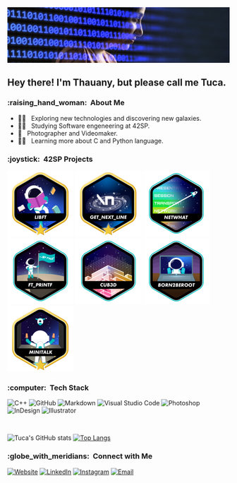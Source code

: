 
<img src="https://github.com/Tucapulcinelli/pics/blob/main/code.jpg">

<h2> Hey there! I'm Thauany, but please call me Tuca.</h2>

<h3> :raising_hand_woman: &nbsp;About Me </h3>

- :woman_technologist: &nbsp; Exploring new technologies and discovering new galaxies.
- :woman_astronaut: &nbsp; Studying Software engeneering at 42SP.
- :camera_flash: &nbsp; Photographer and Videomaker.
- :woman_student: &nbsp; Learning more about C and Python language.

<h3> :joystick: &nbsp;42SP Projects</h3>

<img src="https://github.com/Tucapulcinelli/pics/blob/main/libftm.png"> <img src="https://github.com/Tucapulcinelli/pics/blob/main/get_next_linem.png"> <img src="https://github.com/Tucapulcinelli/pics/blob/main/netwhate.png"> <img src="https://github.com/Tucapulcinelli/pics/blob/main/ft_printfe.png"> <img src="https://github.com/Tucapulcinelli/pics/blob/main/cub3de.png"> <img src="https://github.com/Tucapulcinelli/pics/blob/main/born2beroote.png"><img src="https://github.com/Tucapulcinelli/pics/blob/main/minitalkm.png">

<h3> :computer: &nbsp;Tech Stack</h3>

  ![C++](https://img.shields.io/badge/-C-333333?style=flat&logo=C%2B%2B&logoColor=00599C)
  ![GitHub](https://img.shields.io/badge/-GitHub-333333?style=flat&logo=github)
  ![Markdown](https://img.shields.io/badge/-Markdown-333333?style=flat&logo=markdown)
  ![Visual Studio Code](https://img.shields.io/badge/-Visual%20Studio%20Code-333333?style=flat&logo=visual-studio-code&logoColor=007ACC)
  ![Photoshop](https://img.shields.io/badge/-Photoshop-333333?style=flat&logo=adobe-photoshop)
  ![InDesign](https://img.shields.io/badge/-InDesign-333333?style=flat&logo=adobe-indesign)
  ![Illustrator](https://img.shields.io/badge/-Illustrator-333333?style=flat&logo=adobe-illustrator)

<br/>

![Tuca's GitHub stats](https://github-readme-stats.vercel.app/api?username=tucapulcinelli&show_icons=true&theme=nord)
[![Top Langs](https://github-readme-stats.vercel.app/api/top-langs/?username=tucapulcinelli&layout=compact&theme=nord)](https://github.com/tucapulcinelli)

<h3> :globe_with_meridians:	 &nbsp;Connect with Me </h3>

<a href="http://www.ppafotocine.com.br"><img alt="Website" src="https://img.shields.io/badge/Website-www.ppafotocine.com.br-blue?style=flat-square&logo=google-chrome"></a>
<a href="https://www.linkedin.com/in/thauany-pulcinelli-b8aa17141/"><img alt="LinkedIn" src="https://img.shields.io/badge/LinkedIn-Thauany%20Pulcinelli%20-blue?style=flat-square&logo=linkedin"></a>
<a href="https://www.instagram.com/tucapulcinelli/"><img alt="Instagram" src="https://img.shields.io/badge/Instagram-tucapulcinelli-blue?style=flat-square&logo=instagram"></a>
<a href="mailto:teptuca@gmail.com"><img alt="Email" src="https://img.shields.io/badge/Email-teptuca@gmail.com-blue?style=flat-square&logo=gmail"></a>
</p>

